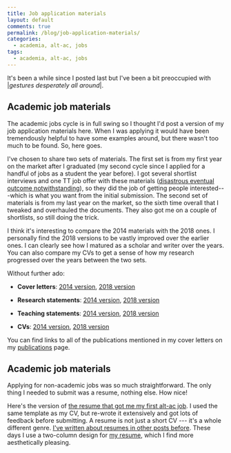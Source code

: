```yaml
---
title: Job application materials
layout: default
comments: true
permalink: /blog/job-application-materials/
categories:
  - academia, alt-ac, jobs
tags:
  - academia, alt-ac, jobs
---
```


It's been a while since I posted last but I've been a bit preoccupied with |*gestures desperately all around*|.

## Academic job materials

The academic jobs cycle is in full swing so I thought I'd post a version of my job application materials here. When I was applying it would have been tremendously helpful to have some examples around, but there wasn't too much to be found. So, here goes. 

I've chosen to share two sets of materials. The first set is from my first year on the market after I graduated (my second cycle since I applied for a handful of jobs as a student the year before). I got several shortlist interviews and one TT job offer with these materials ([disastrous eventual outcome notwithstanding](https://hkotek.com/blog/on-leaving-academia/)), so they did the job of getting people interested---which is what you want from the initial submission. The second set of materials is from my last year on the market, so the sixth time overall that I tweaked and overhauled the documents. They also got me on a couple of shortlists, so still doing the trick. 

I think it's interesting to compare the 2014 materials with the 2018 ones. I personally find the 2018 versions to be vastly improved over the earlier ones. I can clearly see how I matured as a scholar and writer over the years. You can also compare my CVs to get a sense of how my research progressed over the years between the two sets. 

Without further ado: 

* **Cover letters**: [2014 version](https://hkotek.com/job_materials/Kotek-cover-letter-2014.pdf), [2018 version](https://hkotek.com/job_materials/Kotek-cover-letter-2018.pdf)

* **Research statements**: [2014 version](https://hkotek.com/job_materials/Kotek-research-statement-2014), [2018 version](https://hkotek.com/job_materials/Kotek-research-statement-2018)

* **Teaching statements**: [2014 version](https://hkotek.com/job_materials/Kotek-teaching-statement-2014), [2018 version](https://hkotek.com/job_materials/Kotek-teaching-statement-2018)

* **CVs**: [2014 version](https://hkotek.com/job_materials/KotekCV-2014), [2018 version](https://hkotek.com/job_materials/KotekCV-2018)

You can find links to all of the publications mentioned in my cover letters on my [publications](https://hkotek.com/publications.html) page.

## Academic job materials

Applying for non-academic jobs was so much straightforward. The only thing I needed to submit was a resume, nothing else. How nice! 

Here's the version of [the resume that got me my first alt-ac job](https://hkotek.com/job_materials/KotekResume-AppleApp.pdf). I used the same template as my CV, but re-wrote it extensively and got lots of feedback before submitting. A resume is not just a short CV --- it's a whole different genre. [I've written about resumes in other posts before](https://hkotek.com/blog/altac-transferable_skills/). These days I use a two-column design for [my resume](https://hkotek.com/KotekResume-2col.pdf), which I find more aesthetically pleasing.
